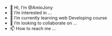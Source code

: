 - 👋 Hi, I’m @AmioJony
- 👀 I’m interested in ...
- 🌱 I’m currently learning web Developing course
- 💞️ I’m looking to collaborate on ...
- 📫 How to reach me ...


<!---
AmioJony/AmioJony is a ✨ special ✨ repository because its `README.md` (this file) appears on your GitHub profile.
You can click the Preview link to take a look at your changes.
--->
